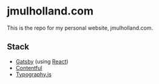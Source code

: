 # jmulholland.com

This is the repo for my personal website, jmulholland.com.

## Stack
* [Gatsby](https://www.gatsbyjs.org/) (using [React](https://reactjs.org))
* [Contentful](https://contentful.com)
* [Typography.js](http://kyleamathews.github.io/typography.js)
